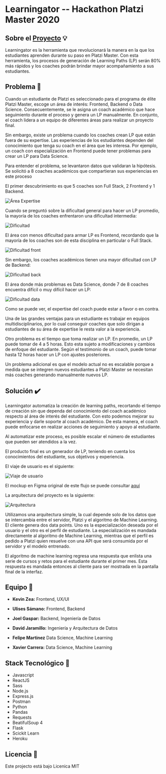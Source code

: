 # Learningator -- Hackathon Platzi Master 2020

## Sobre el [Proyecto](https://learningator.web.app/) :bulb:

Learningator es la herramienta que revolucionará la manera en la que los estudiantes aprenden durante su paso en Platzi Master. Con esta herramienta, los procesos de generación de Learning Paths (LP) serán 80% más rápidos y los coaches podrán brindar mayor acompañamiento a sus estudiantes.

## Problema :dart:

Cuando un estudiante de Platzi es seleccionado para el programa de élite Platzi Master, escoge un área de interés: Frontend, Backend o Data Science. Consecuentemente, se le asigna un coach académico que hace seguimiento durante el proceso y genera un LP manualmente. En conjunto, el coach lidera a un equipo de diferentes áreas para realizar un proyecto final.

Sin embargo, existe un problema cuando los coaches crean LP que están fuera de su expertise. Las experiencias de los estudiantes dependen del conocimiento que tenga su coach en el área que les interesa. Por ejemplo, un coach con especialización en Frontend puede tener problemas para crear un LP para Data Science. 

Para entender el problema, se levantaron datos que validaran la hipótesis. Se solicitó a 8 coaches académicos que compartieran sus experiencias en este proceso


El primer descubrimiento es que 5 coaches son Full Stack, 2 Frontend y 1 Backend.

![Área Expertise](https://github.com/Learningator/learning-200-documentacion/blob/main/Captura%20de%20pantalla%20de%202020-12-18%2006-43-33.png)


Cuando se preguntó sobre la dificultad general para hacer un LP promedio, la mayoría de los coaches enfrentaron una dificultad intermedia:

![Dificultad](https://github.com/Learningator/learning-200-documentacion/blob/main/Captura%20de%20pantalla%20de%202020-12-18%2006-44-53.png)


El área con menos dificultad para armar LP es Frontend, recordando que la mayoría de los coaches son de esta disciplina en particular o Full Stack.

![Dificultad front](https://github.com/Learningator/learning-200-documentacion/blob/main/Captura%20de%20pantalla%20de%202020-12-18%2006-45-02.png)


Sin embargo, los coaches académicos tienen una mayor dificultad con LP de Backend:

![Dificultad back](https://github.com/Learningator/learning-200-documentacion/blob/main/Captura%20de%20pantalla%20de%202020-12-18%2006-45-02%20(1).png?raw=true)


El área donde más problemas es Data Science, donde 7 de 8 coaches encuentra difícil o muy difícil hacer un LP:

![Dificultad data](https://github.com/Learningator/learning-200-documentacion/blob/main/Captura%20de%20pantalla%20de%202020-12-18%2006-45-06.png?raw=true)


Como se puede ver, el expertise del coach puede estar a favor o en contra.

Una de las grandes ventajas para un estudiante es trabajar en equipos multidisciplinarios, por lo cual conseguir coaches que solo dirigan a estudiantes de su área de expertise le resta valor a la experiencia. 

Otro problema es el tiempo que toma realizar un LP. En promedio, un LP puede tomar de 4 a 5 horas. Esto esta sujeto a modificaciones y cambios de enfoque del estudiante. Según el testimonio de un coach, puede tomar hasta 12 horas hacer un LP con ajustes posteriores. 

Un problema adicional es que el modelo actual no es escalable porque a medida que se integren nuevos estudiantes a Platzi Master se necesitan más coaches generando manualmente nuevos LP.

## Solución :heavy_check_mark:

Learningator automatiza la creación de learning paths, recortando el tiempo de creación sin que dependa del conocimiento del coach académico respecto al área de interés del estudiante. Con esto podemos mejorar su experiencia y darle soporte al coach académico. De esta manera, el coach puede enfocarse en realizar acciones de seguimiento y apoyo al estudiante. 

Al automatizar este proceso, es posible escalar el número de estudiantes que pueden ser atendidos a la vez. 

El producto final es un generador de LP, teniendo en cuenta los conocimientos del estudiante, sus objetivos y experiencia.

El viaje de usuario es el siguiente:

![Viaje de usuario](https://github.com/Learningator/learning-200-documentacion/blob/main/User_journey.png?raw=true)

El mockup en Figma original de este flujo se puede consultar [aquí](https://www.figma.com/file/yKbJ5ibbh79TUOh2ZL7SSj/Learningator?node-id=0%3A1)

La arquitectura del proyecto es la siguiente: 

![Arquitectura](https://github.com/Learningator/learning-200-documentacion/blob/main/Learning%20200%20arquitectura.png?raw=true)

Utilizamos una arquitectura simple, la cual depende solo de los datos que se intercambia entre el servidor, Platzi y el algoritmo de Machine Learning. El cliente genera dos data points. Uno es la especialización deseada por el usuario y el otro es el perfil de estudiante. La especialización es mandada directamente al algoritmo de Machine Learning, mientras que el perfil es pedido a Platzi quien resuelve con una API que será consumida por el servidor y el modelo entrenado. 

El algoritmo de machine learning regresa una respuesta que enlista una serie de cursos y retos para el estudiante durante el primer mes. Esta respuesta es mandada entonces al cliente para ser mostrada en la pantalla final de la interfaz. 

## Equipo :muscle:

- **Kevin Zea:** Frontend, UX/UI

- **Ulises Sámano:** Frontend, Backend

- **Joel Gaspar:** Backend, Ingeniería de Datos

- **David Jaramillo:** Ingeniería y Arquitectura de Datos

- **Felipe Martinez** Data Science, Machine Learning

- **Xavier Carrera:** Data Science, Machine Learning


## Stack Tecnológico :wrench:
- Javascript
- ReactJS 
- Sass
- Node.js
- Express.js
- Postman
- Python
- Pandas
- Requests
- BeatifulSoup 4
- Flask
- Scickit Learn
- Heroku

## Licencia :scroll:

Este projecto está bajo Licenica MIT
